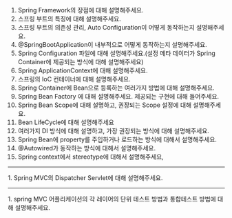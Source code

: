 1. Spring Framework의 장점에 대해 설명해주세요.
2. 스프링 부트의 특징에 대해 설명해주세요.
3. 스프링 부트의 의존성 관리, Auto Configuration이 어떻게 동작하는지 설명해주세요.
4. @SpringBootApplication이 내부적으로 어떻게 동작하는지 설명해주세요.
5. Spring Configuration 파일에 대해 설명해주세요.(설정 메타 데이터가 Spring Container에 제공되는 방식에 대해 설명해주세요)
6. Spring ApplicationContext에 대해 설명해주세요.
7. 스프링의 IoC 컨테이너에 대해 설명해주세요.
8. Spring Container에 Bean으로 등록하는 여러가지 방법에 대해 설명해주세요.
9. Spring Bean Factory 에 대해 설명해주세요. 제공되는 구현에 대해 들어주세요.
10. Spring Bean Scope에 대해 설명하고, 권장되는 Scope 설정에 대해 설명해주세요.
11. Bean LifeCycle에 대해 설명해주세요
12. 여러가지 DI 방식에 대해 설명하고, 가장 권장되는 방식에 대해 설명해주세요.
13. Spring Bean에 property를 주입하거나 로드하는 방식에 대해서 설명해주세요.
14. @Autowired가 동작하는 방식에 대해서 설명해주세요.
15. Spring context에서 stereotype에 대해서 설명해주세요,

<hr>
1. Spring MVC의 Dispatcher Servlet에 대해 설명해주세요.
<hr>
1. spring MVC 어플리케이션의 각 레이어의 단위 테스트 방법과 통합테스트 방법에 대해 설명해주세요. 

